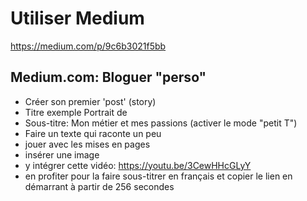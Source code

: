 # Utiliser Medium
https://medium.com/p/9c6b3021f5bb

## Medium.com: Bloguer "perso"
* Créer son premier 'post' (story)
* Titre exemple Portrait de <mettre son nom ou pseudo>
* Sous-titre: Mon métier et mes passions (activer le mode "petit T")
* Faire un texte qui raconte un peu
* jouer avec les mises en pages
* insérer une image
* y intégrer cette vidéo: https://youtu.be/3CewHHcGLyY
* en profiter pour la faire sous-titrer en français et copier le lien en démarrant à partir de 256 secondes
